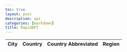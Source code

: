 ```yaml
---
toc: true
layout: post
description: api
categories: [markdown]
title: RapidAPI
---
```


<table>
  <thead>
  <tr>
    <th>City</th>
    <th>Country</th>
    <th>Country Abbreviated</th>
    <th>Region</th>
  </tr>
  </thead>
  <tbody id="result">
    <!-- generated rows -->
  </tbody>
</table>

<!-- Script is layed out in a sequence (no function) and will execute when page is loaded -->
<script>
  // prepare HTML result container for new output
  const resultContainer = document.getElementById("result");

  // prepare fetch options
  const url = "https://spring.nighthawkcodingsociety.com/api/covid/daily";

  const options = {
    method: 'GET', // *GET, POST, PUT, DELETE, etc.
    mode: 'cors', // no-cors, *cors, same-origin
    cache: 'default', // *default, no-cache, reload, force-cache, only-if-cached
    credentials: 'omit', // include, *same-origin, omit
    headers: {
      'Content-Type': 'application/json'
      // 'Content-Type': 'application/x-www-form-urlencoded',
    },
  };

  // fetch the API
  fetch(url, options)
    // response is a RESTful "promise" on any successful fetch
    .then(response => {
      // check for response errors
      if (response.status !== 200) {
          const errorMsg = 'Database response error: ' + response.status;
          console.log(errorMsg);
          const tr = document.createElement("tr");
          const td = document.createElement("td");
          td.innerHTML = errorMsg;
          tr.appendChild(td);
          resultContainer.appendChild(tr);
          return;
      }
      // valid response will have json data
      response.json().then(data => {
          console.log(data);

          // Country data
          for (const row of data.data) {
            console.log(row);

            // tr for each row
            const tr = document.createElement("tr");
            // td for each column
            const city = document.createElement("td");
            const country = document.createElement("td");
            const abbre = document.createElement("td");
            const region = document.createElement("td");

            // data is specific to the API
            city.innerHTML = row.name;
            country.innerHTML = row.country; 
            abbre.innerHTML = row.countryCode; 
            region.innerHTML = row.region; 

            // this build td's into tr
            tr.appendChild(city);
            tr.appendChild(country);
            tr.appendChild(abbre);
            tr.appendChild(region);

            // add HTML to container
            resultContainer.appendChild(tr);
          }
      })
  })
  // catch fetch errors (ie ACCESS to server blocked)
  .catch(err => {
    console.error(err);
    const tr = document.createElement("tr");
    const td = document.createElement("td");
    td.innerHTML = err;
    tr.appendChild(td);
    resultContainer.appendChild(tr);
  });
</script>